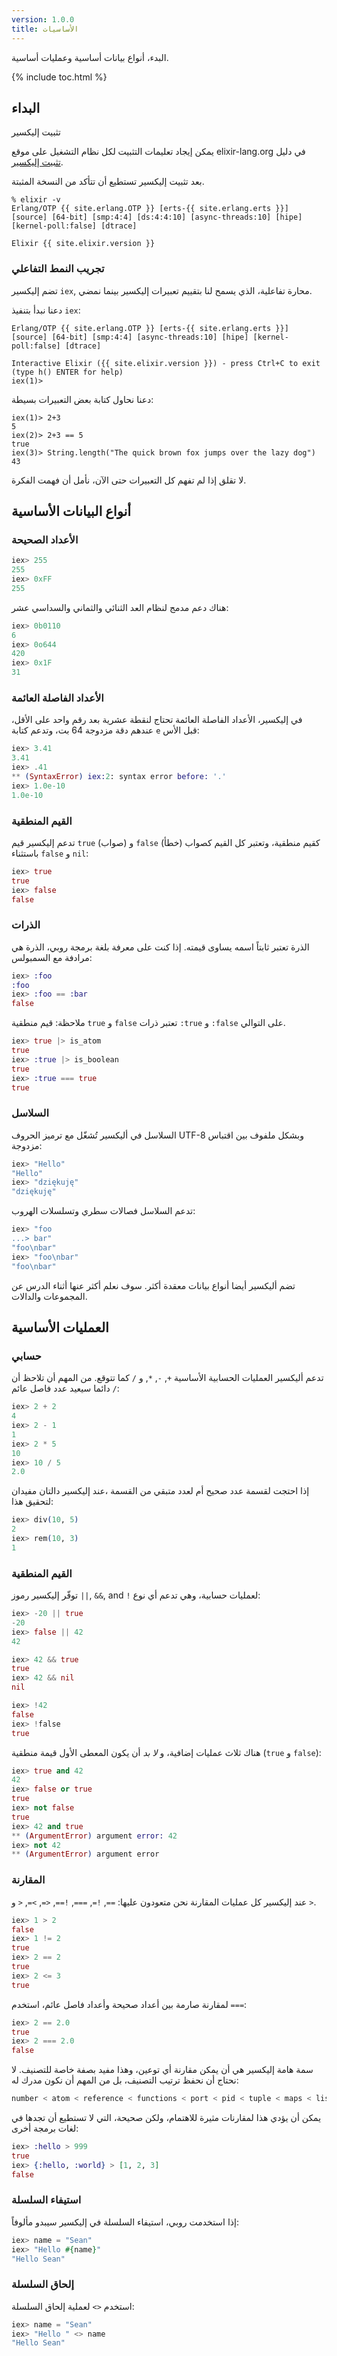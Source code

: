 ```yaml
---
version: 1.0.0
title: الأساسيات
---
```


البدء، أنواع بيانات أساسية وعمليات أساسية.

{% include toc.html %}

## البداء

تثبيت إليكسير

يمكن إيجاد تعليمات التثبيت لكل نظام التشغيل على موقع elixir-lang.org في دليل [تثبيت إليكسير](http://elixir-lang.org/install.html).

بعد تثبيت إليكسير تستطيع أن تتأكد من النسخة المثبتة.

    % elixir -v
    Erlang/OTP {{ site.erlang.OTP }} [erts-{{ site.erlang.erts }}] [source] [64-bit] [smp:4:4] [ds:4:4:10] [async-threads:10] [hipe] [kernel-poll:false] [dtrace]

    Elixir {{ site.elixir.version }}

### تجريب النمط التفاعلي

تضم إليكسير `iex`, محارة تفاعلية، الذي يسمح لنا بتقييم تعبيرات إليكسير بينما نمضي.

دعنا نبدأ بتنفيذ `iex`:

    Erlang/OTP {{ site.erlang.OTP }} [erts-{{ site.erlang.erts }}] [source] [64-bit] [smp:4:4] [async-threads:10] [hipe] [kernel-poll:false] [dtrace]

    Interactive Elixir ({{ site.elixir.version }}) - press Ctrl+C to exit (type h() ENTER for help)
    iex(1)>

دعنا نحاول كتابة بعض التعبيرات بسيطة:

    iex(1)> 2+3
    5
    iex(2)> 2+3 == 5
    true
    iex(3)> String.length("The quick brown fox jumps over the lazy dog")
    43

لا تقلق إذا لم تفهم كل التعبيرات حتى الآن، نأمل أن فهمت الفكرة.


## أنواع البيانات الأساسية

### الأعداد الصحيحة

```elixir
iex> 255
255
iex> 0xFF
255
```

هناك دعم مدمج لنظام العد الثنائي والثماني والسداسي عشر:

```elixir
iex> 0b0110
6
iex> 0o644
420
iex> 0x1F
31
```

### الأعداد الفاصلة العائمة

في إليكسير، الأعداد الفاصلة العائمة تحتاج لنقطة عشرية بعد رقم واحد على الأقل، عندهم دقة مزدوجة 64 بت، وتدعم كتابة `e` قبل الأس:

```elixir
iex> 3.41
3.41
iex> .41
** (SyntaxError) iex:2: syntax error before: '.'
iex> 1.0e-10
1.0e-10
```


### القيم المنطقية

تدعم إليكسير قيم `true` (صواب) و `false` (خطأ) كقيم منطقية، وتعتبر كل القيم كصواب باستثناء `false` و `nil`:

```elixir
iex> true
true
iex> false
false
```

### الذرات

الذرة تعتبر ثابتاً اسمه يساوى قيمته. إذا كنت على معرفة بلغة برمجة روبي، الذرة هي مرادفة مع السمبولس:

```elixir
iex> :foo
:foo
iex> :foo == :bar
false
```

ملاحظة: قيم منطقية `true` و `false` تعتبر ذرات `:true` و `:false` على التوالي.

```elixir
iex> true |> is_atom
true
iex> :true |> is_boolean
true
iex> :true === true
true
```

### السلاسل

السلاسل في أليكسير تُشغّل مع ترميز الحروف UTF-8 وبشكل ملفوف بين اقتباس مزدوجة:

```elixir
iex> "Hello"
"Hello"
iex> "dziękuję"
"dziękuję"
```

تدعم السلاسل فصالات سطري وتسلسلات الهروب:

```elixir
iex> "foo
...> bar"
"foo\nbar"
iex> "foo\nbar"
"foo\nbar"
```

تضم أليكسير أيضا أنواع بيانات معقدة أكثر. سوف نعلم أكثر عنها أثناء الدرس عن المجموعات والدالات.

## العمليات الأساسية

### حسابي

تدعم أليكسير العمليات الحسابية الأساسية  `+`, `-`, `*`, و `/` كما تتوقع. من المهم أن تلاحظ أن `/` دائما سيعيد عدد فاصل عائم:

```elixir
iex> 2 + 2
4
iex> 2 - 1
1
iex> 2 * 5
10
iex> 10 / 5
2.0
```

إذا احتجت لقسمة عدد صحيح أم لعدد متبقي من القسمة ،عند إليكسير دالتان مفيدان لتحقيق هذا:

```elixir
iex> div(10, 5)
2
iex> rem(10, 3)
1
```

### القيم المنطقية

توفّر إليكسير رموز `||`, `&&`, and `!` لعمليات حسابية، وهي تدعم أي نوع:

```elixir
iex> -20 || true
-20
iex> false || 42
42

iex> 42 && true
true
iex> 42 && nil
nil

iex> !42
false
iex> !false
true
```

هناك ثلاث عمليات إضافية، و _لا بد_ أن يكون المعطى الأول قيمة منطقية (`true` و `false`):

```elixir
iex> true and 42
42
iex> false or true
true
iex> not false
true
iex> 42 and true
** (ArgumentError) argument error: 42
iex> not 42
** (ArgumentError) argument error
```

### المقارنة

عند إليكسير كل عمليات المقارنة نحن متعودون عليها: `==`, `!=`, `===`, `!==`, `<=`, `>=`, `<` و `>`.

```elixir
iex> 1 > 2
false
iex> 1 != 2
true
iex> 2 == 2
true
iex> 2 <= 3
true
```

لمقارنة صارمة بين أعداد صحيحة وأعداد فاصل عائم، استخدم `===`:

```elixir
iex> 2 == 2.0
true
iex> 2 === 2.0
false
```

سمة هامة إليكسير هي أن يمكن مقارنة أي توعين، وهذا مفيد بصفة خاصة للتصنيف. لا نحتاج أن نحفظ ترتيب التصنيف، بل من المهم أن نكون مدرك له:

```elixir
number < atom < reference < functions < port < pid < tuple < maps < list < bitstring
```

يمكن أن يؤدي هذا لمقارنات مثيرة للاهتمام، ولكن صحيحة، التي لا تستطيع أن تجدها في لغات برمجة أخرى:

```elixir
iex> :hello > 999
true
iex> {:hello, :world} > [1, 2, 3]
false
```

### استيفاء السلسلة

إذا استخدمت روبي، استيفاء السلسلة في إليكسير سيبدو مألوفاً:

```elixir
iex> name = "Sean"
iex> "Hello #{name}"
"Hello Sean"
```

### إلحاق السلسلة

استخدم `<>` لعملية إلحاق السلسلة:

```elixir
iex> name = "Sean"
iex> "Hello " <> name
"Hello Sean"
```
